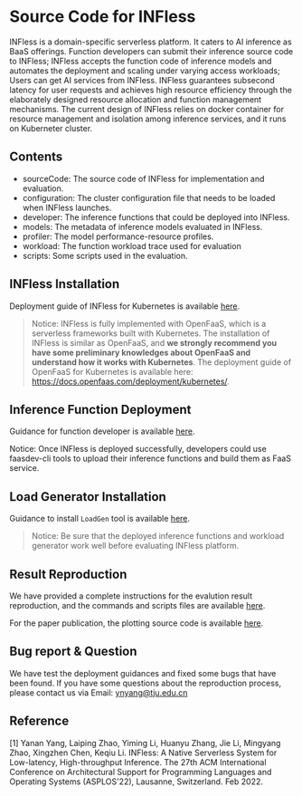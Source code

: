 # Source Code for INFless
INFless is a domain-specific serverless platform. It caters to AI inference as BaaS offerings. Function developers can submit their inference source code to INFless; INFless accepts the function code of inference models and automates the deployment and scaling under varying access workloads; Users can get AI services from INFless. INFless guarantees subsecond latency for user requests and achieves high resource efficiency through the elaborately designed resource allocation and function management mechanisms. The current design of INFless relies on docker container for resource management and isolation among inference services, and it runs on Kuberneter cluster.
 
## Contents
- sourceCode: The source code of INFless for implementation and evaluation.
- configuration: The cluster configuration file that needs to be loaded when INFless launches.
- developer: The inference functions that could be deployed into INFless.
- models: The metadata of inference models evaluated in INFless.
- profiler: The model performance-resource profiles.
- workload: The function workload trace used for evaluation
- scripts: Some scripts used in the evaluation.

## INFless Installation
Deployment guide of INFless for Kubernetes is available [here](https://github.com/TankLabTJU/INFless/tree/main/sourceCode).

> Notice: INFless is fully implemented with OpenFaaS, which is a serverless frameworks built with Kubernetes. The installation of INFless is similar as OpenFaaS, and **we strongly recommend you have some preliminary knowledges about OpenFaaS and understand how it works with Kubernetes**. The deployment guide of OpenFaaS for Kubernetes is available here: https://docs.openfaas.com/deployment/kubernetes/.

## Inference Function Deployment
Guidance for function developer is available [here](https://github.com/TankLabTJU/INFless/tree/main/developer).

Notice: Once INFless is deployed successfully, developers could use faasdev-cli tools to upload their inference functions and build them as FaaS service. 
## Load Generator Installation
Guidance to install `LoadGen` tool is available [here](https://github.com/TankLabTJU/INFless/tree/main/sourceCode/Java/LoadGen).

> Notice: Be sure that the deployed inference functions and workload generator work well before evaluating INFless platform.

## Result Reproduction
We have provided a complete instructions for the evalution result reproduction, and the commands and scripts files are available [here](https://github.com/TankLabTJU/INFless/tree/main/sourceCode).

For the paper publication, the plotting source code is available [here](https://github.com/TankLabTJU/INFless/tree/main/sourceCode/Matlab).


##  Bug report & Question 
We have test the deployment guidances and fixed some bugs that have been found. If you have some questions about the reproduction process, please contact us via Email: ynyang@tju.edu.cn

## Reference
[1] Yanan Yang, Laiping Zhao, Yiming Li, Huanyu Zhang, Jie Li, Mingyang Zhao, Xingzhen Chen, Keqiu Li. INFless: A Native Serverless System for Low-latency, High-throughput Inference. The 27th ACM International Conference on Architectural Support for Programming Languages and Operating Systems (ASPLOS'22), Lausanne, Switzerland. Feb 2022.